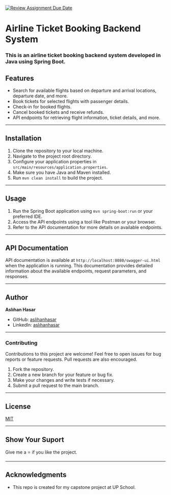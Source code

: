 [![Review Assignment Due Date](https://classroom.github.com/assets/deadline-readme-button-24ddc0f5d75046c5622901739e7c5dd533143b0c8e959d652212380cedb1ea36.svg)](https://classroom.github.com/a/zmClullX)
# Airline Ticket Booking Backend System

### This is an airline ticket booking backend system developed in Java using Spring Boot.

## Features

- Search for available flights based on departure and arrival locations, departure date, and more.
- Book tickets for selected flights with passenger details.
- Check-in for booked flights.
- Cancel booked tickets and receive refunds.
- API endpoints for retrieving flight information, ticket details, and more.

---

## Installation

1. Clone the repository to your local machine.
2. Navigate to the project root directory.
3. Configure your application properties in `src/main/resources/application.properties`.
4. Make sure you have Java and Maven installed.
5. Run `mvn clean install` to build the project.

---

## Usage

1. Run the Spring Boot application using `mvn spring-boot:run` or your preferred IDE.
2. Access the API endpoints using a tool like Postman or your browser.
3. Refer to the API documentation for more details on available endpoints.


---

## API Documentation

API documentation is available at `http://localhost:8080/swagger-ui.html` when the application is running. 
This documentation provides detailed information about the available endpoints, request parameters, and responses.

---

## Author

**Aslıhan Hasar**

* GitHub: [aslihanhasar](https://github.com/aslihanhasar)
* LinkedIn: [aslıhanhasar](https://www.linkedin.com/in/asl%C4%B1hanhasar
  )

---

### Contributing

Contributions to this project are welcome! Feel free to open issues for bug reports or feature requests. Pull requests are also encouraged.

1. Fork the repository.
2. Create a new branch for your feature or bug fix.
3. Make your changes and write tests if necessary.
4. Submit a pull request to the main branch.

---

## License

[MIT](https://choosealicense.com/licenses/mit/)

---

## Show Your Suport

Give me a &#11088; if you like the project.

---

## Acknowledgments

* This repo is created for my capstone project at UP School.


